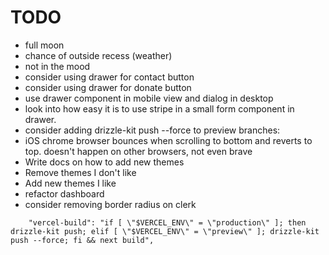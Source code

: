 # TODO

- full moon
- chance of outside recess (weather)
- not in the mood
- consider using drawer for contact button
- consider using drawer for donate button
- use drawer component in mobile view and dialog in desktop
- look into how easy it is to use stripe in a small form component in drawer.
- consider adding drizzle-kit push --force to preview branches:
- iOS chrome browser bounces when scrolling to bottom and reverts to top. doesn't happen on other browsers, not even brave
- Write docs on how to add new themes
- Remove themes I don't like
- Add new themes I like
- refactor dashboard
- consider removing border radius on clerk

```
    "vercel-build": "if [ \"$VERCEL_ENV\" = \"production\" ]; then drizzle-kit push; elif [ \"$VERCEL_ENV\" = \"preview\" ]; drizzle-kit push --force; fi && next build",
```
